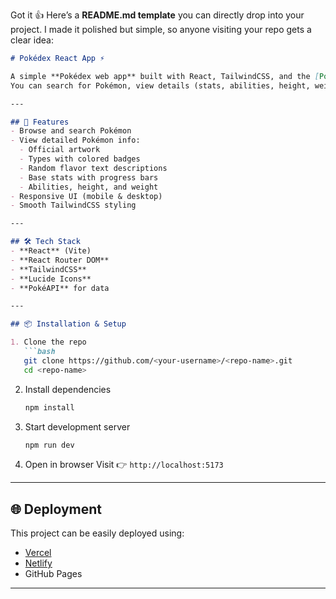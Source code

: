 Got it 👍 Here’s a **README.md template** you can directly drop into your project. I made it polished but simple, so anyone visiting your repo gets a clear idea:

````markdown
# Pokédex React App ⚡

A simple **Pokédex web app** built with React, TailwindCSS, and the [PokéAPI](https://pokeapi.co/).  
You can search for Pokémon, view details (stats, abilities, height, weight), and get a random flavor text description.

---

## 🚀 Features
- Browse and search Pokémon
- View detailed Pokémon info:
  - Official artwork
  - Types with colored badges
  - Random flavor text descriptions
  - Base stats with progress bars
  - Abilities, height, and weight
- Responsive UI (mobile & desktop)
- Smooth TailwindCSS styling

---

## 🛠️ Tech Stack
- **React** (Vite)
- **React Router DOM**
- **TailwindCSS**
- **Lucide Icons**
- **PokéAPI** for data

---

## 📦 Installation & Setup

1. Clone the repo
   ```bash
   git clone https://github.com/<your-username>/<repo-name>.git
   cd <repo-name>
````

2. Install dependencies

   ```bash
   npm install
   ```

3. Start development server

   ```bash
   npm run dev
   ```

4. Open in browser
   Visit 👉 `http://localhost:5173`

---

## 🌐 Deployment

This project can be easily deployed using:

* [Vercel](https://vercel.com/)
* [Netlify](https://netlify.com/)
* GitHub Pages

---






